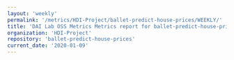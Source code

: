 ```yaml
---
layout: 'weekly'
permalink: '/metrics/HDI-Project/ballet-predict-house-prices/WEEKLY/'
title: 'DAI Lab OSS Metrics Metrics report for ballet-predict-house-prices | WEEKLY-REPORT-2020-01-09'
organization: 'HDI-Project'
repository: 'ballet-predict-house-prices'
current_date: '2020-01-09'
---
```

